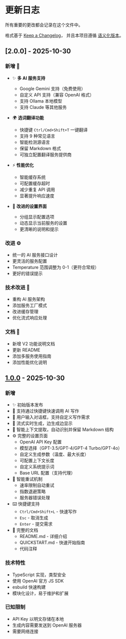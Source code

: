 # 更新日志

所有重要的更改都会记录在这个文件中。

格式基于 [Keep a Changelog](https://keepachangelog.com/zh-CN/1.0.0/)，
并且本项目遵循 [语义化版本](https://semver.org/lang/zh-CN/)。

## [2.0.0] - 2025-10-30

### 新增 🎉
- ✨ **多 AI 服务支持**
  - Google Gemini 支持（免费使用）
  - 自定义 API 支持（兼容 OpenAI 格式）
  - 支持 Ollama 本地模型
  - 支持 Claude 等其他服务

- 🌍 **选词翻译功能**
  - 快捷键 `Ctrl/Cmd+Shift+T` 一键翻译
  - 支持 9 种常见语言
  - 智能检测源语言
  - 保留 Markdown 格式
  - 可独立配置翻译服务提供商

- ⚡ **性能优化**
  - 智能缓存系统
  - 可配置缓存超时
  - 减少重复 API 调用
  - 显著提升响应速度

- 🎨 **改进的设置界面**
  - 分组显示配置选项
  - 动态显示当前服务的设置
  - 更清晰的说明和提示

### 改进 ⚙️
- 统一的 AI 服务接口设计
- 更灵活的服务配置
- Temperature 范围调整为 0-1（更符合常规）
- 更好的错误提示

### 技术改进 🔧
- 重构 AI 服务架构
- 添加服务工厂模式
- 改进缓存管理
- 优化流式响应处理

### 文档 📖
- 新增 V2 功能说明文档
- 更新 README
- 添加多服务使用指南
- 添加性能优化说明

## [1.0.0] - 2025-10-30

### 新增
- ✨ 初始版本发布
- 🚀 支持通过快捷键快速调用 AI 写作
- 💬 用户输入对话框，支持自定义写作需求
- 🌊 流式实时生成，边生成边显示
- 📝 智能上下文提取，自动识别并保留 Markdown 结构
- ⚙️ 完整的设置页面
  - OpenAI API Key 配置
  - 模型选择（GPT-3.5/GPT-4/GPT-4 Turbo/GPT-4o）
  - 自定义生成参数（温度、最大长度）
  - 可配置上下文长度
  - 自定义系统提示词
  - Base URL 配置（支持代理）
- 🔄 智能重试机制
  - 速率限制自动重试
  - 指数退避策略
  - 服务器错误处理
- ⌨️ 快捷键支持
  - `Ctrl/Cmd+Shift+L` - 快速写作
  - `Esc` - 取消生成
  - `Enter` - 提交需求
- 📖 完整的文档
  - README.md - 详细介绍
  - QUICKSTART.md - 快速开始指南
  - 代码注释

### 技术特性
- TypeScript 实现，类型安全
- 使用 OpenAI 官方 JS SDK
- esbuild 快速构建
- 模块化设计，易于维护和扩展

### 已知限制
- API Key 以明文存储在本地
- 生成内容需要发送到 OpenAI 服务器
- 需要网络连接

[1.0.0]: https://github.com/yourusername/SwiftPen/releases/tag/v1.0.0

